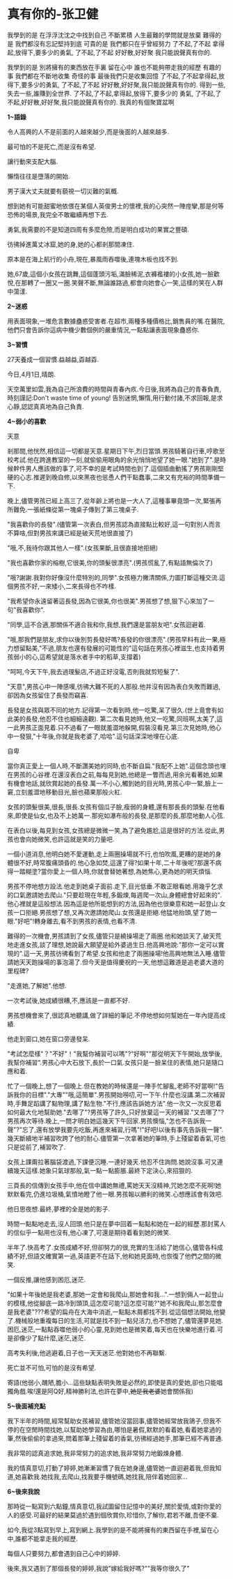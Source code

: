 # 真有你的-张卫健

我學到的是
 在浮浮沈沈之中找到自己
 不斷累積
 人生最難的學問就是放棄
 難得的是
 我們都沒有忘記堅持到底
 可貴的是
 我們都只在乎曾經努力
 了不起,了不起 拿得起,放得下,要多少的勇氣,
 了不起,了不起 好好散,好好聚
 我只能說聲真有你的.

我學到的是
 別將擁有的東西放在手裏
 留在心中
 誰也不能夠帶走我的經歷
 有趣的事
 我們都在不斷地收集
 奇怪的事
 最後我們只是收集回憶
 了不起,了不起拿得起,放得下,要多少的勇氣,
 了不起,了不起
 好好散,好好聚,我只能說聲真有你的.
 得到一些,失去一些,誰賺到全世界.
 了不起,了不起,拿得起,放得下,要多少的 勇氣,
 了不起,了不起,好好散,好好聚,我只能說聲真有你的.
 我真的有個聚寶盆啊

**1~語錄**

令人高興的人不是前面的人越來越少,而是後面的人越來越多.

最可怕的不是死亡,而是沒有希望.

讓行動來支配大腦.

懶惰往往是墮落的開始.

男子漢大丈夫就要有藐視一切災難的氣概.

想到她有可能甜蜜地依偎在某個人英俊男士的懷裡,我的心突然一陣痙攣,那是何等恐怖的場景,我完全不敢繼續再想下去.

勇氣,我需要的不是知道四周有多麼危險,而是明白成功的果實之豐碩.

彷彿掉進萬丈冰窟,她的身,她的心都剎那間凍住.

原本是在海上航行的小舟,現在,暴風雨吞噬後,連塊木板也找不到.

她,67歲,這個小女孩在跳舞,這個蓬頭污垢,滿臉稀泥,衣褲襤褸的小女孩,她一臉歡悅,在那轉了一圈又一圈.笑聲不斷,無論誰路過,都會向她會心一笑,這樣的笑在人群中蕩漾.

**2~迷惑**

用表面現象,一堆危言數據蠱惑受害者.在超市,兩種多種價格比,銷售員的嘴.在醫院,他們只會告訴你這病中機少數個例的嚴重情況,一點點讓表面現象蠱惑你.

**3~習慣**

27天養成一個習慣.益越益,孬越孬.

今日,4月1日,晴朗.

天空萬里如雲,我為自己所浪費的時間與青春內疚.今日後,我將為自己的青春負責,時刻謹記:Don't waste time of young! 告別迷惘,懶惰,用行動付諸,不求回報,是求心靜,認認真真地為自己負責.

**4~弱小的喜歡**

天意

剎那間,他恍然,相信這一切都是天意.星期日下午,烈日當頭.男孩騎著自行車,哼歌至校考試.他在跨進教室的一刻,就偷偷用眼角的余光悄悄地望了她一眼."她到了".是時候幹件男人應該做的事了,可不幸的是考試時間也到了.這個插曲動搖了男孩剛剛堅硬的心志.推遲到晚自修,以來黑夜也慫恿人們干點蠢事,二來又有充裕的時間準備一下.

晚上,儘管男孩已經上高三了,從年齡上將也是一大人了,這種事畢竟頭一次,緊張再所難免.一張紙條從第一塊桌子傳到了第三塊桌子.

"我喜歡你的長發".(儘管第一次表白,但男孩認為直接點比較好,這一句對別人而言不算啥,但對男孩來講已經是破天荒地很直接了)

"哦,不,我待你跟其他人一樣".(女孩果斷,且很直接地拒絕)

"我也喜歡你家的榕樹,它很美,你的頭髮很漂亮".(男孩慌亂了,有點語無倫次了)

"哦?謝謝.我對你好像沒什麼特別的,同學".女孩極力撇清關係,力圖打斷這種交流.這個男孩不好,一來矮小,二來長得也不咋樣.

"我希望你永遠留著這長發,因為它很美,你也很美".男孩想了想,狠下心來加了一句"我喜歡你".

"同學,這不合適,那關係不適合我和你,我想,我們還是當朋友吧".女孩迴避着.

"哦,那我們是朋友,求你以後別剪長發好嗎?長發的你很漂亮".(男孩早料有此一果,極力想留點美,"不過,朋友也還有發展的可能性的"這句話在男孩心裡滋生,也支持着男孩弱小的心,這希望就是落水者手中的稻草,支撐着)

"呵呵,今天下午,我去過理髮店,不過正好沒電,否則我就剪短髮了".

"天意",男孩心中一陣感嘆,彷彿大難不死的人那般.他并沒有因為表白失敗而難過,卻因為女孩留住了長發而竊喜.

長發是女孩與眾不同的地方.記得第一次看到時,他一吃驚,呆了很久.(世上竟會有如此美的長發,他忍不住也細細遠觀).  第二次看見她時,他又一吃驚,同班啊,太美了,這一此男孩正面見着.只不過看了一眼就羞澀地躲開,假裝沒看見.第三次見她時,他心中一發狠,"十年後,你就是我老婆了,哈哈".這句話深深地埋在心底.

自卑

當你真正愛上一個人時,不斷讚美她的同時,也不斷自扁."我配不上她".這個念頭也埋在男孩的心谷裡.在還沒表白之前,每每見到她,他總是一瞥而過,用余光看著她,如果有機會地話,就欣賞起她的長發.萬一不小心,觸到她的目光時,男孩心中一緊,臉上一窘,立刻羞澀地移動目光,臉也蘋果那般火紅.

女孩的頭髮很美,很長,很長.女孩有個瓜子臉,瘦弱的身體,還有那長長的頭髮.在他看來,即使是仙女,也及不上她萬一.那宛如瀑布般的長發,是那麼的長,那麼地動人心弦.

在表白以後,每見到女孩,女孩總是微微一笑,為了避免尷尬,這是很好的方法.從此,男孩也會向她微笑,也許這就是笑的力量吧.

一個小道消息,他明白她不愛運動,走上兩圈操場就不行,也怕吹風,更糟的是她的身體很不好,時常腹痛頭昏的.他心急如焚,這還了得?如果十年,二十年後呢?那還不病得一踏糊塗?當你愛上一個人時,你就會替她著想,為她焦心,更為她的明天煩惱.

男孩不停地想方設法.他走到她桌子面前.走下,目光低垂.不敢正眼看她.用幾乎乞求的口氣邀請她去爬山."只要趁現在年輕,多鍛煉,每週爬一次山,身體總會好起來的".他心裡就是這般想法.因為這是他所能想到的方法,因為他也很樂意和她一起登山.女孩一口拒絕.男孩想了想,又再次邀請她爬山.女孩還是拒絕.他猛地抬頭,望了她一眼."好吧"!轉身離去,看不到男孩的表情,也看不清.

難得的一次機會,男孩請到了女孩,儘管只是繞操場走了兩圈.他和她談天了,破天荒地走進女孩,談了理想,她說最大願望是給外婆過生日.他高興地說:"那你一定可以實現的".這一天,男孩彷彿看到了希望.女孩和他走了兩圈操場!他高興地無法入睡.儘管請她天天跑操場的事泡湯了.但今天是值得慶祝的一天,他想這難道是追老婆大道的里程碑?

"走進她,了解她".他想.

一次考試後,她成績很糟,不,應該是一直都不好.

男孩想機會來了,很認真地聽講,做了詳細的筆記.不停地想如何幫她在一年內提高成績.

他走到窗口,她在窗口旁邊發呆.

"考試怎麼樣"？"不好"！"我幫你補習可以嗎"?"好啊""那從明天下午開始,放學後,我幫你補習".男孩心中大石放下,長於一口氣.女孩只是一臉呆住的表情,她只是隨口應和着.

忙了一個晚上,想了一個晚上.但在教她的時候還是一陣手忙腳亂,老師不好當啊!"告訴我你的目標"."大專""哦,這簡單".男孩開始嘮叨,可一下午.什麼也沒講.第二次補習時,手舞足蹈講了點物理,講了點生物."不行,應該告訴她方法".他一次又一次反思着如何最大化地幫助她."去哪了"?男孩等了許久,只好放棄這一天的補習."又去哪了"?男孩再次等待.晚上,一問才明白她這幾天下午回家.男孩懊惱,"怎也不告訴我一聲"?"忘了,還有放學我要先吃飯,再進來補習,行嗎"!"好吧!以後有事先告訴我一聲".幾天斷續地半補習吹跨了他的耐心.儘管第一次拿著她的筆時,手上殘留着香氣,可也只是從前了,補習吹了.

女孩上課甭拉著腦袋渡過,下課便沉睡.一連好幾天.他忍不住詢問.她說沒事.可又連續幾天這樣.她象只氣球那般,氣一點一點膨脹.最終下定決心,來招狠的.

三頁長的信傳到女孩手中,他在信中講她無禮,罵她天天沒精神,咒她怎麼不死啊!她默默看完,仍進垃圾桶,氣憤地瞪了他一眼.男孩報以勝利的微笑.心想應該會有效吧.

他日思夜想.最終,夢裡的全是她的影子.

時間一點點地走去,沒人回頭.他只是在夢中回着一點點和她在一起的經歷.那封罵人的信似乎一點用也沒有,他心凍了,可還是期待着看到她的微笑.

半年了.快高考了.女孩成績不好,但卻努力的很,充實的生活給了她信心,儘管各科成績不好,但語文確實第一過,英語更不在話下,他和她見面時,也恢復了他們之間的微笑.

一個反推,讓他感到困厄,迷茫.

"如果十年後她是我老婆,那她一定會和我爬山,那她會和我...".一想到倆人一起登山的模樣,他從腳底一路冷到頭頂,這怎麼可能?這怎麼可能?"她不和我爬山,那怎麼會是我老婆"???希望的扁舟在大海中消逝,一點點木屑都找不到.從這個想法開始,他變了.機械般地重複每日的生活,可就是找不到一點兒活力,也不想她了,儘管還夢見她.困厄,迷茫,一點點吞噬他弱小的心靈,見到她也是微笑着,每天也在快樂地進行着.可是卻像少了點什麼,迷茫,迷茫.

高考失利後,他逃避着,日子也一天天迷茫.他對她也不再聯繫.

死亡並不可怕,可怕的是沒有希望.

寄語(他弱小,醜陋,膽小...這些缺點表明失敗是必然的,即使是真的愛她,卻也只能唱獨角戲.唉!還是阿Q好,精神勝利法,也許在夢中,~~她是我老婆~~她會關係我)

**5~後面補充點**

我下半年的時間,經常幫助女孩補習,儘管她沒當回事,儘管她經常放我鴿子,但我不停的在空閒時間找她,以幫助她學習為由,哪怕是暑假,默默的看着她,看着她拿過的筆,然後偷偷的拿過來,問着那筆上殘留着的香氣,彷彿經過她手,那筆已經不再普通.

我非常的認真追求她,我非常努力的追求她,我非常努力地鍛煉身體.

我的情真意切,打動了婷婷,她漸漸習慣了我在她身邊,儘管她一直迴避着我,但我知道,她喜歡我.她找我,去爬山,找我要手機號碼,她找我,陪伴着她回家...

**6~後來我說**

那時從一點寫到六點鐘,情真意切,我試圖留住記憶中的美好,關於愛情,或對你愛的人的感受.可最好的結果莫過於遇到個欣賞你,珍惜你,了解你,君若不離,吾便不棄.

如今,我從3點寫到早上,寫到網上.我學到的是不能將擁有的東西留在手裡,留在心中,誰都不能拿走我的經歷.

每個人只要努力,都會遇到自己心中的婷婷.

後來,我又遇到了那個長發的婷婷,我說"嫁給我好嗎?""我等你很久了"
